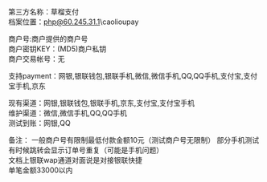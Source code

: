 第三方名称：草榴支付  
档案位置：php@60.245.31.1\caolioupay
 
商户号:商户提供的商户号  
商户密钥KEY：(MD5)商户私钥  
商户交易帐号：无  
 
支持payment：网银,银联钱包,银联手机,微信,微信手机,QQ,QQ手机,支付宝,支付宝手机,京东
 
现有渠道：网银,银联钱包,银联手机,京东,支付宝,支付宝手机  
维护渠道：微信,微信手机,QQ,QQ手机  
测试到账：网银,QQ  
 
备注：
一般商户号有限制最低付款金额10元（测试商户号无限制）
部分手机测试有时候跳转会显示订单号重复（可能是手机问题）  
文档上银联wap通道对面说是对接银联快捷  
单笔金额33000以内  